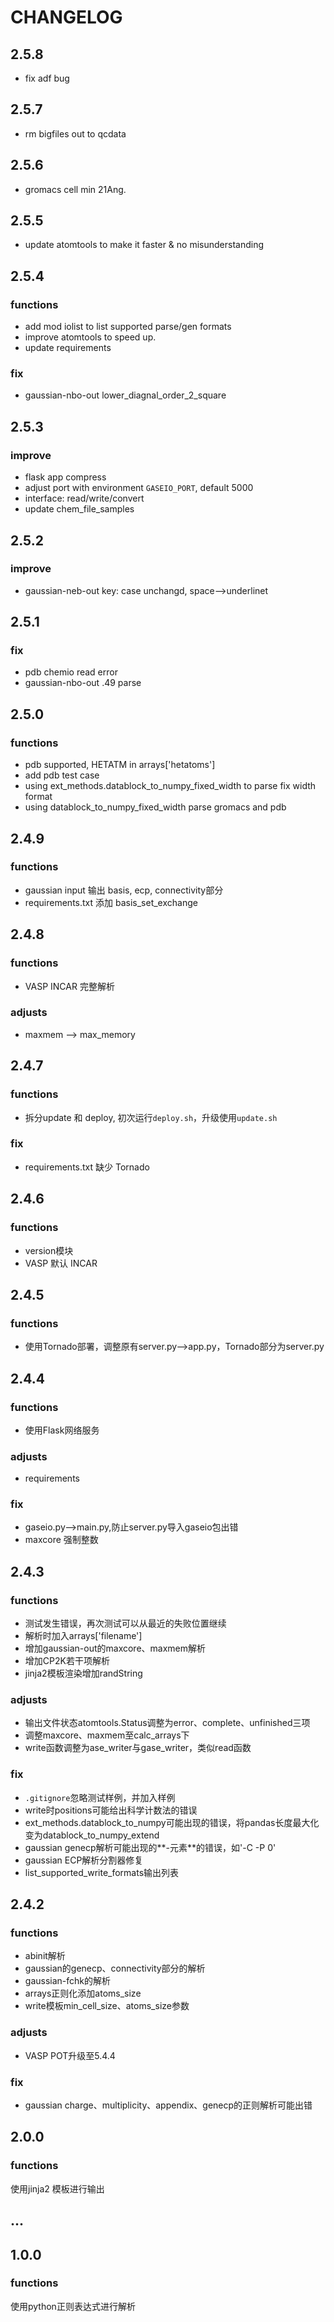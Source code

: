 # CHANGELOG

## 2.5.8 

* fix adf bug



## 2.5.7

* rm bigfiles out to qcdata


## 2.5.6

* gromacs cell min 21Ang.

## 2.5.5

* update atomtools to make it faster & no misunderstanding



## 2.5.4

### functions

* add mod iolist to list supported parse/gen formats
* improve atomtools to speed up.
* update requirements

### fix

* gaussian-nbo-out lower_diagnal_order_2_square




## 2.5.3

### improve

* flask app compress
* adjust port with environment `GASEIO_PORT`, default 5000
* interface: read/write/convert
* update chem_file_samples






## 2.5.2

### improve

* gaussian-neb-out key: case unchangd, space-->underlinet


## 2.5.1

### fix

* pdb chemio read error
* gaussian-nbo-out .49 parse




## 2.5.0

### functions

* pdb supported, HETATM in arrays['hetatoms']
* add pdb test case
* using ext_methods.datablock_to_numpy_fixed_width to parse fix width format
* using datablock_to_numpy_fixed_width parse gromacs and pdb



## 2.4.9

### functions

* gaussian input 输出 basis, ecp, connectivity部分
* requirements.txt 添加 basis_set_exchange




## 2.4.8

### functions

* VASP INCAR 完整解析

### adjusts

* maxmem --> max_memory



## 2.4.7

### functions

* 拆分update 和 deploy, 初次运行`deploy.sh`，升级使用`update.sh`

### fix

* requirements.txt 缺少 Tornado





## 2.4.6

### functions

* version模块
* VASP 默认 INCAR




## 2.4.5

### functions

* 使用Tornado部署，调整原有server.py-->app.py，Tornado部分为server.py



## 2.4.4

### functions

* 使用Flask网络服务

### adjusts

* requirements

### fix

* gaseio.py-->main.py,防止server.py导入gaseio包出错
* maxcore 强制整数





## 2.4.3


### functions

* 测试发生错误，再次测试可以从最近的失败位置继续
* 解析时加入arrays['filename']
* 增加gaussian-out的maxcore、maxmem解析
* 增加CP2K若干项解析
* jinja2模板渲染增加randString


### adjusts

* 输出文件状态atomtools.Status调整为error、complete、unfinished三项
* 调整maxcore、maxmem至calc_arrays下
* write函数调整为ase_writer与gase_writer，类似read函数


### fix

* `.gitignore`忽略测试样例，并加入样例
* write时positions可能给出科学计数法的错误
* ext_methods.datablock_to_numpy可能出现的错误，将pandas长度最大化变为datablock_to_numpy_extend
* gaussian genecp解析可能出现的**-元素**的错误，如'-C -P 0'
* gaussian ECP解析分割器修复
* list_supported_write_formats输出列表


## 2.4.2

### functions
* abinit解析
* gaussian的genecp、connectivity部分的解析
* gaussian-fchk的解析
* arrays正则化添加atoms_size
* write模板min_cell_size、atoms_size参数

### adjusts

* VASP POT升级至5.4.4


### fix

* gaussian charge、multiplicity、appendix、genecp的正则解析可能出错




## 2.0.0

### functions

使用jinja2 模板进行输出






## ...


## 1.0.0

### functions

使用python正则表达式进行解析



<!-- 

## 

### functions

### adjusts

### fix

 -->

